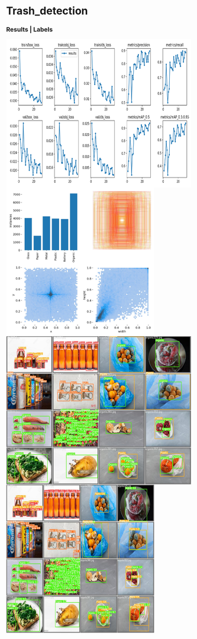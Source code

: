 # Trash_detection
### Results |                                                          Labels

<a href="#">
<img width="500px" height="400px" align="left" src="https://github.com/thinhemb/trash_detection/blob/master/results/results.png">
<img width="400px" height="400px" align="left" src="https://github.com/thinhemb/trash_detection/blob/master/results/labels.jpg">
</a>
<br>

<div style="text-align: center">
  <a href="#">
<img width="500px" height="400px" align="left" src="https://github.com/thinhemb/trash_detection/blob/master/results/val_batch2_labels.jpg">
<img width="400px" height="400px" align="left" src="https://github.com/thinhemb/trash_detection/blob/master/results/val_batch2_pred.jpg">
</a>
</div>



